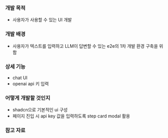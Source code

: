 ### 개발 목적

- 사용자가 사용할 수 있는 UI 개발

### 개발 배경

- 사용자가 텍스트를 입력하고 LLM이 답변할 수 있는 e2e의 1차 개발 환경 구축을 위함

### 상세 기능

- chat UI
- openai api 키 입력

### 어떻게 개발할 것인지

- shadcn으로 기본적인 ui 구성
- 페이지 진입 시 api key 값을 입력하도록 step card modal 활용

### 참고 자료
